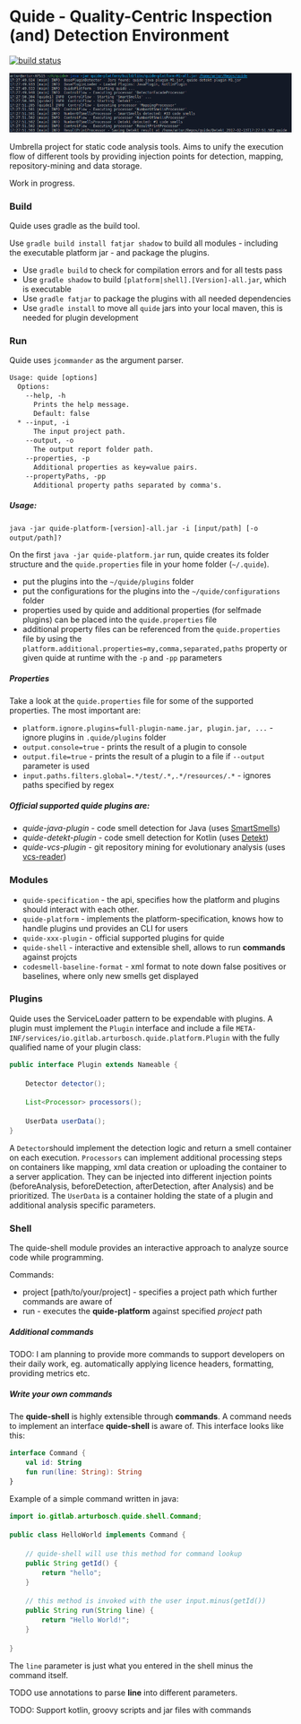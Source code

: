 # Quide - Quality-Centric Inspection (and) Detection Environment

[![build status](https://gitlab.com/arturbosch/jpal/badges/master/build.svg)](https://gitlab.com/arturbosch/quide/commits/master)

![quide in action](img/quide.png "quide in action")

Umbrella project for static code analysis tools. 
Aims to unify the execution flow of different tools by providing injection points for detection, mapping, repository-mining and data storage.

Work in progress.


### Build

Quide uses gradle as the build tool.

Use `gradle build install fatjar shadow` to build all modules - including the executable platform jar -
and package the plugins.

- Use `gradle build` to check for compilation errors and for all tests pass
- Use `gradle shadow` to build `[platform|shell].[Version]-all.jar`, which is executable
- Use `gradle fatjar` to package the plugins with all needed dependencies
- Use `gradle install` to move all `quide` jars into your local maven, this is needed for plugin development

### Run

Quide uses `jcommander` as the argument parser.

```
Usage: quide [options]
  Options:
    --help, -h
      Prints the help message.
      Default: false
  * --input, -i
      The input project path.
    --output, -o
      The output report folder path.
    --properties, -p
      Additional properties as key=value pairs.
    --propertyPaths, -pp
      Additional property paths separated by comma's.
```

##### Usage:

`java -jar quide-platform-[version]-all.jar -i [input/path] [-o output/path]?`

On the first `java -jar quide-platform.jar` run, quide creates its folder structure and 
the `quide.properties` file in your home folder (`~/.quide`).

- put the plugins into the `~/quide/plugins` folder
- put the configurations for the plugins into the `~/quide/configurations` folder
- properties used by quide and additional properties (for selfmade plugins) can be placed into the `quide.properties` file
- additional property files can be referenced from the `quide.properties` file by using the 
`platform.additional.properties=my,comma,separated,paths` property or given quide at runtime with the `-p` and `-pp` parameters

##### Properties

Take a look at the `quide.properties` file for some of the supported properties. The most important are:

- `platform.ignore.plugins=full-plugin-name.jar, plugin.jar, ...` - ignore plugins in `.quide/plugins` folder
- `output.console=true` - prints the result of a plugin to console
- `output.file=true` - prints the result of a plugin to a file if `--output` parameter is used
- `input.paths.filters.global=.*/test/.*,.*/resources/.*` - ignores paths specified by regex

##### Official supported quide plugins are:

- _quide-java-plugin_ - code smell detection for Java (uses [SmartSmells](https://github.com/arturbosch/SmartSmells))
- _quide-detekt-plugin_ - code smell detection for Kotlin (uses [Detekt](https://github.com/arturbosch/detekt))
- _quide-vcs-plugin_ - git repository mining for evolutionary analysis (uses [vcs-reader](https://github.com/dkandalov/vcs-reader))

### Modules

- `quide-specification` - the api, specifies how the platform and plugins should interact with each other.
- `quide-platform` - implements the platform-specification, knows how to handle plugins und provides an CLI for users
- `quide-xxx-plugin` - official supported plugins for quide
- `quide-shell` - interactive and extensible shell, allows to run __commands__ against projcts
- `codesmell-baseline-format` - xml format to note down false positives or baselines, where only new smells get displayed

### Plugins

Quide uses the ServiceLoader pattern to be expendable with plugins. 
A plugin must implement the `Plugin` interface and include a file `META-INF/services/io.gitlab.arturbosch.quide.platform.Plugin` with the 
fully qualified name of your plugin class:
```java
public interface Plugin extends Nameable {

	Detector detector();

	List<Processor> processors();

	UserData userData();
}
```

A `Detector`should implement the detection logic and return a smell container on each execution.
`Processors` can implement additional processing steps on containers like mapping, xml data creation or uploading the container to a
server application. They can be injected into different injection points (beforeAnalysis, beforeDetection, afterDetection, after Analysis)
and be prioritized. The `UserData` is a container holding the state of a plugin and additional analysis specific parameters.

### Shell

The quide-shell module provides an interactive approach to analyze source code while programming.

Commands:
- project [path/to/your/project] - specifies a project path which further commands are aware of
- run - executes the __quide-platform__ against specified _project_ path

##### Additional commands

TODO: I am planning to provide more commands to support developers on their daily work, eg. automatically applying licence
headers, formatting, providing metrics etc.

##### Write your own commands

The __quide-shell__ is highly extensible through __commands__. A command needs to implement
an interface __quide-shell__ is aware of. This interface looks like this:

```kotlin
interface Command {
	val id: String
	fun run(line: String): String
}
```

Example of a simple command written in java:

```java
import io.gitlab.arturbosch.quide.shell.Command;

public class HelloWorld implements Command {

    // quide-shell will use this method for command lookup
    public String getId() {
        return "hello";
    }
        
    // this method is invoked with the user input.minus(getId())
    public String run(String line) {
        return "Hello World!";
    }	
    
}
```

The `line` parameter is just what you entered in the shell minus the command itself.

TODO use annotations to parse __line__ into different parameters.

TODO: Support kotlin, groovy scripts and jar files with commands
